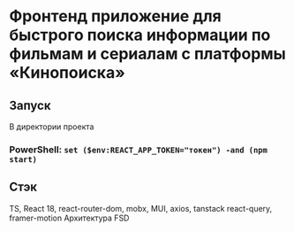 # Фронтенд приложение для быстрого поиска информации по фильмам и сериалам с платформы «Кинопоиска»

## Запуск

В директории проекта
### PowerShell: `set ($env:REACT_APP_TOKEN="токен") -and (npm start)`

## Стэк
TS, React 18, react-router-dom, mobx, MUI, axios, tanstack react-query, framer-motion
Архитектура FSD
